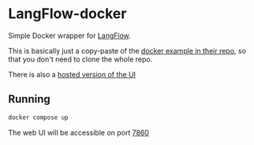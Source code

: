 # LangFlow-docker

Simple Docker wrapper for [LangFlow](https://github.com/logspace-ai/langflow).

This is basically just a copy-paste of the [docker example in their repo](https://github.com/logspace-ai/langflow/tree/dev/docker_example), so that you don't need to clone the whole repo.

There is also a [hosted version of the UI](https://logspace-langflow.hf.space/)

## Running

```sh
docker compose up
```

The web UI will be accessible on port [7860](http://localhost:7860/)

